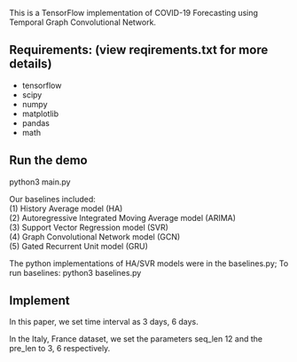 This is a TensorFlow implementation of COVID-19 Forecasting using Temporal Graph Convolutional Network.

## Requirements: (view reqirements.txt for more details)
* tensorflow
* scipy
* numpy
* matplotlib
* pandas
* math

## Run the demo
python3 main.py

Our baselines included: <br>
(1) History Average model (HA)<br>
(2) Autoregressive Integrated Moving Average model (ARIMA)<br>
(3) Support Vector Regression model (SVR)<br>
(4) Graph Convolutional Network model (GCN)<br>
(5) Gated Recurrent Unit model (GRU)<br>

The python implementations of HA/SVR models were in the baselines.py; To run baselines: python3 baselines.py 

## Implement
In this paper, we set time interval as 3 days, 6 days.

In the Italy, France dataset, we set the parameters seq_len 12 and the pre_len to 3, 6 respectively.


